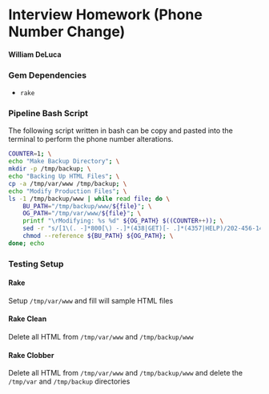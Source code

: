 # Interview Homework (Phone Number Change)
#### William DeLuca

### Gem Dependencies
* `rake`

### Pipeline Bash Script
The following script written in bash can be copy and pasted into the terminal to perform the phone number alterations.
```bash
COUNTER=1; \
echo "Make Backup Directory"; \
mkdir -p /tmp/backup; \
echo "Backing Up HTML Files"; \
cp -a /tmp/var/www /tmp/backup; \
echo "Modify Production Files"; \
ls -1 /tmp/backup/www | while read file; do \
    BU_PATH="/tmp/backup/www/${file}"; \
    OG_PATH="/tmp/var/www/${file}"; \
    printf "\rModifying: %s %d" ${OG_PATH} $((COUNTER++)); \
    sed -r "s/[1\(. -]*800[\) -.]*(438|GET)[- .]*(4357|HELP)/202-456-1414/g" ${BU_PATH} > ${OG_PATH}; \
    chmod --reference ${BU_PATH} ${OG_PATH}; \
done; echo
```
### Testing Setup
#### Rake
Setup `/tmp/var/www` and fill will sample HTML files
#### Rake Clean
Delete all HTML from `/tmp/var/www` and `/tmp/backup/www`
#### Rake Clobber
Delete all HTML from `/tmp/var/www` and `/tmp/backup/www` and delete the `/tmp/var` and `/tmp/backup` directories
